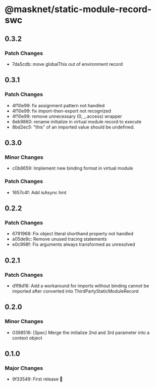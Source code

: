 # @masknet/static-module-record-swc

## 0.3.2

### Patch Changes

-   7da5cdb: move globalThis out of environment record

## 0.3.1

### Patch Changes

-   4f10e99: fix assignment pattern not handled
-   4f10e99: fix import-then-export not recognized
-   4f10e99: remove unnecessary (0, \_.access) wrapper
-   8eb9860: rename initialize in virtual module record to execute
-   8bd2ec5: "this" of an imported value should be undefined.

## 0.3.0

### Minor Changes

-   c0b8659: Implement new binding format in virtual module

### Patch Changes

-   1657c4f: Add isAsync hint

## 0.2.2

### Patch Changes

-   6791968: Fix object literal shorthand property not handled
-   a05de8c: Remove unused tracing statements
-   e0c998f: Fix arguments always transformed as unresolved

## 0.2.1

### Patch Changes

-   d1f8d16: Add a workaround for imports without binding cannot be imported after converted into ThirdPartyStaticModuleRecord

## 0.2.0

### Minor Changes

-   0398516: [Spec] Merge the initialize 2nd and 3rd parameter into a context object

## 0.1.0

### Major Changes

-   9f33549: First release 🎉

